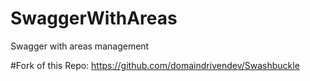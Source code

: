 # SwaggerWithAreas
Swagger with areas management

#Fork of this Repo:
https://github.com/domaindrivendev/Swashbuckle
